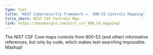 ```yaml
---
type: tool
title: "NIST Cybersecurity Framework ⭤  800‑53 Controls Mapping"
title_short: NIST CSF Controls Map
link: https://daveeargle.com/nist_csf_800_53_mapping/
---
```


The NIST CSF Core maps controls from 800-53 (and other) informative
references, but only by code, which makes text-searching impossible. Mashup!
